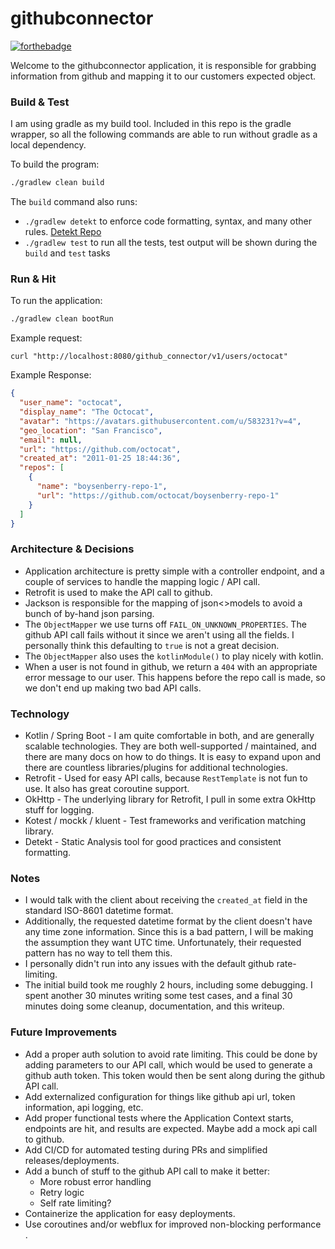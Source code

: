 # githubconnector

[![forthebadge](https://forthebadge.com/images/badges/powered-by-electricity.svg)](https://forthebadge.com)

Welcome to the githubconnector application, it is responsible for grabbing information from github and mapping it to our customers expected object.

### Build & Test

I am using gradle as my build tool.
Included in this repo is the gradle wrapper, so all the following commands are able to run without gradle as a local dependency.

To build the program:
```bash
./gradlew clean build
```

The `build` command also runs:
- `./gradlew detekt` to enforce code formatting, syntax, and many other rules. [Detekt Repo](https://github.com/detekt/detekt)
- `./gradlew test` to run all the tests, test output will be shown during the `build` and `test` tasks

### Run & Hit

To run the application:

```bash
./gradlew clean bootRun
```

Example request:

```curl
curl "http://localhost:8080/github_connector/v1/users/octocat"
```

Example Response:

```json
{
  "user_name": "octocat",
  "display_name": "The Octocat",
  "avatar": "https://avatars.githubusercontent.com/u/583231?v=4",
  "geo_location": "San Francisco",
  "email": null,
  "url": "https://github.com/octocat",
  "created_at": "2011-01-25 18:44:36",
  "repos": [
    {
      "name": "boysenberry-repo-1",
      "url": "https://github.com/octocat/boysenberry-repo-1"
    }
  ]
}
```

### Architecture & Decisions

- Application architecture is pretty simple with a controller endpoint, and a couple of services to handle the mapping logic / API call.
- Retrofit is used to make the API call to github.
- Jackson is responsible for the mapping of json<>models to avoid a bunch of by-hand json parsing.
- The `ObjectMapper` we use turns off `FAIL_ON_UNKNOWN_PROPERTIES`. The github API call fails without it since we aren't using all the fields. I personally think this defaulting to `true` is not a great decision.
- The `ObjectMapper` also uses the `kotlinModule()` to play nicely with kotlin.
- When a user is not found in github, we return a `404` with an appropriate error message to our user. This happens before the repo call is made, so we don't end up making two bad API calls.

### Technology
- Kotlin / Spring Boot - I am quite comfortable in both, and are generally scalable technologies. They are both well-supported / maintained, and there are many docs on how to do things. It is easy to expand upon and there are countless libraries/plugins for additional technologies. 
- Retrofit - Used for easy API calls, because `RestTemplate` is not fun to use. It also has great coroutine support.
- OkHttp - The underlying library for Retrofit, I pull in some extra OkHttp stuff for logging.
- Kotest / mockk / kluent - Test frameworks and verification matching library.
- Detekt - Static Analysis tool for good practices and consistent formatting.

### Notes

- I would talk with the client about receiving the `created_at` field in the standard ISO-8601 datetime format. 
- Additionally, the requested datetime format by the client doesn't have any time zone information. Since this is a bad pattern, I will be making the assumption they want UTC time. Unfortunately, their requested pattern has no way to tell them this.
- I personally didn't run into any issues with the default github rate-limiting.
- The initial build took me roughly 2 hours, including some debugging. I spent another 30 minutes writing some test cases, and a final 30 minutes doing some cleanup, documentation, and this writeup. 

### Future Improvements
- Add a proper auth solution to avoid rate limiting. This could be done by adding parameters to our API call, which would be used to generate a github auth token. This token would then be sent along during the github API call.
- Add externalized configuration for things like github api url, token information, api logging, etc.
- Add proper functional tests where the Application Context starts, endpoints are hit, and results are expected. Maybe add a mock api call to github.
- Add CI/CD for automated testing during PRs and simplified releases/deployments.
- Add a bunch of stuff to the github API call to make it better:
    - More robust error handling
    - Retry logic
    - Self rate limiting?
- Containerize the application for easy deployments.
- Use coroutines and/or webflux for improved non-blocking performance .
